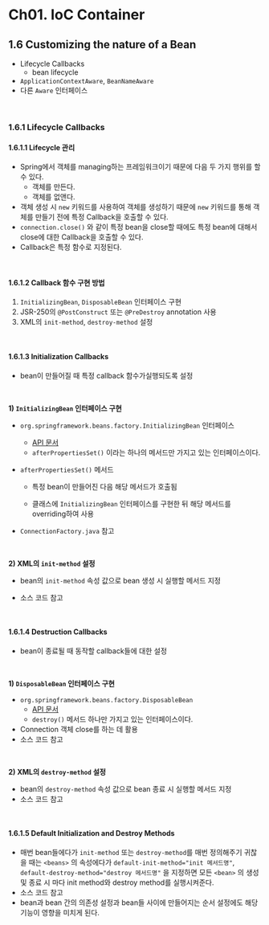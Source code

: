 # Ch01. IoC Container

## 1.6 Customizing the nature of a Bean

- Lifecycle Callbacks
  - bean lifecycle
- `ApplicationContextAware`, `BeanNameAware`
- 다른 `Aware` 인터페이스

<br>

### 1.6.1 Lifecycle Callbacks

#### 1.6.1.1 Lifecycle 관리 

- Spring에서 객체를 managing하는  프레임워크이기 때문에 다음 두 가지 행위를 할 수 있다.
  - 객체를 만든다.
  - 객체를 없앤다.
- 객체 생성 시 `new` 키워드를 사용하여 객체를 생성하기 때문에 `new` 키워드를 통해 객체를 만들기 전에 특정 Callback을 호출할 수 있다.
- `connection.close()` 와 같이 특정 bean을 close할 때에도 특정 bean에 대해서 close에 대한 Callback을 호출할 수 있다.
- Callback은 특정 함수로 지정된다.

<br>

#### 1.6.1.2 Callback 함수 구현 방법

1. `InitializingBean`, `DisposableBean` 인터페이스 구현
2. JSR-250의 `@PostConstruct` 또는 `@PreDestroy` annotation 사용
3. XML의 `init-method`, `destroy-method` 설정

<br>

#### 1.6.1.3 Initialization Callbacks

- bean이 만들어질 때 특정 callback 함수가실행되도록 설정

<br>

**1) `InitializingBean` 인터페이스 구현**

- `org.springframework.beans.factory.InitializingBean` 인터페이스
  - [API 문서](<https://docs.spring.io/spring-framework/docs/current/javadoc-api/org/springframework/beans/factory/InitializingBean.html>)
  -  `afterPropertiesSet()` 이라는 하나의 메서드만 가지고 있는 인터페이스이다.

- `afterPropertiesSet()` 메서드

  - 특정 bean이 만들어진 다음 해당 메서드가 호출됨

  - 클래스에 `InitializingBean` 인터페이스를 구현한 뒤 해당 메서드를 overriding하여 사용

- `ConnectionFactory.java` 참고  

<br>

**2) XML의 `init-method` 설정**

- bean의 `init-method` 속성 값으로 bean 생성 시 실행할 메서드 지정

- 소스 코드 참고

<br>

#### 1.6.1.4 Destruction Callbacks

- bean이 종료될 때 동작할 callback들에 대한 설정

<br>

**1) `DisposableBean` 인터페이스 구현**

- `org.springframework.beans.factory.DisposableBean`
  - [API 문서](<https://docs.spring.io/spring-framework/docs/current/javadoc-api/org/springframework/beans/factory/DisposableBean.html>)
  - `destroy()` 메서드 하나만 가지고 있는 인터페이스이다.
- Connection 객체 close를 하는 데 활용
- 소스 코드 참고

<br>

**2) XML의 `destroy-method` 설정**

- bean의 `destroy-method` 속성 값으로 bean 종료 시 실행할 메서드 지정
- 소스 코드 참고

<br>

#### 1.6.1.5 Default Initialization and Destroy Methods

- 매번 bean들에다가 `init-method` 또는 `destroy-method`를 매번 정의해주기 귀찮을 때는 `<beans>` 의 속성에다가 `default-init-method="init 메서드명"`, `default-destroy-method="destroy 메서드명"` 을 지정하면 모든 `<bean>` 의 생성 및 종료 시 마다 init method와 destroy method를 실행시켜준다.
- 소스 코드 참고
- bean과 bean 간의 의존성 설정과 bean들 사이에 만들어지는 순서 설정에도 해당 기능이 영향을 미치게 된다.
